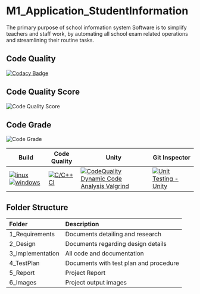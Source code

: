 # M1_Application_StudentInformation

The primary purpose of school information system Software is to simplify teachers and staff work, by automating all school exam related operations and streamlining their routine tasks.

## Code Quality
[![Codacy Badge](https://app.codacy.com/project/badge/Grade/9d49033587c946339fff5310f10366ab)](https://www.codacy.com/gh/DivyaAmbedkar/M1_Application_StudentInformation/dashboard?utm_source=github.com&amp;utm_medium=referral&amp;utm_content=DivyaAmbedkar/M1_Application_StudentInformation&amp;utm_campaign=Badge_Grade)
## Code Quality Score
![Code Quality Score](https://www.code-inspector.com/project/27775/score/svg)
## Code Grade
![Code Grade](https://www.code-inspector.com/project/27775/status/svg)

Build | Code Quality | Unity | Git Inspector 
--------------|--|---------------|---------------------
[![linux](https://github.com/DivyaAmbedkar/M1_Application_StudentInformation/actions/workflows/linux.yml/badge.svg)](https://github.com/DivyaAmbedkar/M1_Application_StudentInformation/actions/workflows/linux.yml) [![windows](https://github.com/DivyaAmbedkar/M1_Application_StudentInformation/actions/workflows/windows.yml/badge.svg)](https://github.com/DivyaAmbedkar/M1_Application_StudentInformation/actions/workflows/windows.yml) | [![C/C++ CI](https://github.com/DivyaAmbedkar/M1_Application_StudentInformation/actions/workflows/c-cpp.yml/badge.svg)](https://github.com/DivyaAmbedkar/M1_Application_StudentInformation/actions/workflows/c-cpp.yml) | [![CodeQuality Dynamic Code Analysis Valgrind](https://github.com/DivyaAmbedkar/M1_Application_StudentInformation/actions/workflows/dynamic-code-quality.yml/badge.svg)](https://github.com/DivyaAmbedkar/M1_Application_StudentInformation/actions/workflows/dynamic-code-quality.yml) | [![Unit Testing - Unity](https://github.com/DivyaAmbedkar/M1_Application_StudentInformation/actions/workflows/unity.yml/badge.svg)](https://github.com/DivyaAmbedkar/M1_Application_StudentInformation/actions/workflows/unity.yml) | [![Contribution Check - Git Inspector](https://github.com/DivyaAmbedkar/M1_Application_StudentInformation/actions/workflows/gitinspector.yml/badge.svg)](https://github.com/DivyaAmbedkar/M1_Application_StudentInformation/actions/workflows/gitinspector.yml)

## Folder Structure
|Folder|Description|
|:-----|:----------|
|1_Requirements|Documents detailing and research|
|2_Design|Documents regarding design details|
|3_Implementation|All code and documentation|
|4_TestPlan|Documents with test plan and procedure|
|5_Report|Project Report|
|6_Images|Project output images|




